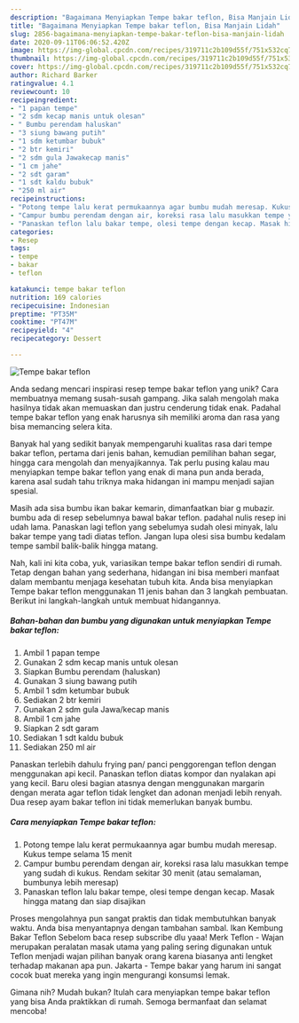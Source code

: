 ```yaml
---
description: "Bagaimana Menyiapkan Tempe bakar teflon, Bisa Manjain Lidah"
title: "Bagaimana Menyiapkan Tempe bakar teflon, Bisa Manjain Lidah"
slug: 2856-bagaimana-menyiapkan-tempe-bakar-teflon-bisa-manjain-lidah
date: 2020-09-11T06:06:52.420Z
image: https://img-global.cpcdn.com/recipes/319711c2b109d55f/751x532cq70/tempe-bakar-teflon-foto-resep-utama.jpg
thumbnail: https://img-global.cpcdn.com/recipes/319711c2b109d55f/751x532cq70/tempe-bakar-teflon-foto-resep-utama.jpg
cover: https://img-global.cpcdn.com/recipes/319711c2b109d55f/751x532cq70/tempe-bakar-teflon-foto-resep-utama.jpg
author: Richard Barker
ratingvalue: 4.1
reviewcount: 10
recipeingredient:
- "1 papan tempe"
- "2 sdm kecap manis untuk olesan"
- " Bumbu perendam haluskan"
- "3 siung bawang putih"
- "1 sdm ketumbar bubuk"
- "2 btr kemiri"
- "2 sdm gula Jawakecap manis"
- "1 cm jahe"
- "2 sdt garam"
- "1 sdt kaldu bubuk"
- "250 ml air"
recipeinstructions:
- "Potong tempe lalu kerat permukaannya agar bumbu mudah meresap. Kukus tempe selama 15 menit"
- "Campur bumbu perendam dengan air, koreksi rasa lalu masukkan tempe yang sudah di kukus. Rendam sekitar 30 menit (atau semalaman, bumbunya lebih meresap)"
- "Panaskan teflon lalu bakar tempe, olesi tempe dengan kecap. Masak hingga matang dan siap disajikan"
categories:
- Resep
tags:
- tempe
- bakar
- teflon

katakunci: tempe bakar teflon 
nutrition: 169 calories
recipecuisine: Indonesian
preptime: "PT35M"
cooktime: "PT47M"
recipeyield: "4"
recipecategory: Dessert

---
```



![Tempe bakar teflon](https://img-global.cpcdn.com/recipes/319711c2b109d55f/751x532cq70/tempe-bakar-teflon-foto-resep-utama.jpg)

Anda sedang mencari inspirasi resep tempe bakar teflon yang unik? Cara membuatnya memang susah-susah gampang. Jika salah mengolah maka hasilnya tidak akan memuaskan dan justru cenderung tidak enak. Padahal tempe bakar teflon yang enak harusnya sih memiliki aroma dan rasa yang bisa memancing selera kita.

Banyak hal yang sedikit banyak mempengaruhi kualitas rasa dari tempe bakar teflon, pertama dari jenis bahan, kemudian pemilihan bahan segar, hingga cara mengolah dan menyajikannya. Tak perlu pusing kalau mau menyiapkan tempe bakar teflon yang enak di mana pun anda berada, karena asal sudah tahu triknya maka hidangan ini mampu menjadi sajian spesial.

Masih ada sisa bumbu ikan bakar kemarin, dimanfaatkan biar g mubazir. bumbu ada di resep sebelumnya bawal bakar teflon. padahal nulis resep ini udah lama. Panaskan lagi teflon yang sebelumya sudah olesi minyak, lalu bakar tempe yang tadi diatas teflon. Jangan lupa olesi sisa bumbu kedalam tempe sambil balik-balik hingga matang.


Nah, kali ini kita coba, yuk, variasikan tempe bakar teflon sendiri di rumah. Tetap dengan bahan yang sederhana, hidangan ini bisa memberi manfaat dalam membantu menjaga kesehatan tubuh kita. Anda bisa menyiapkan Tempe bakar teflon menggunakan 11 jenis bahan dan 3 langkah pembuatan. Berikut ini langkah-langkah untuk membuat hidangannya.

<!--inarticleads1-->

##### Bahan-bahan dan bumbu yang digunakan untuk menyiapkan Tempe bakar teflon:

1. Ambil 1 papan tempe
1. Gunakan 2 sdm kecap manis untuk olesan
1. Siapkan  Bumbu perendam (haluskan)
1. Gunakan 3 siung bawang putih
1. Ambil 1 sdm ketumbar bubuk
1. Sediakan 2 btr kemiri
1. Gunakan 2 sdm gula Jawa/kecap manis
1. Ambil 1 cm jahe
1. Siapkan 2 sdt garam
1. Sediakan 1 sdt kaldu bubuk
1. Sediakan 250 ml air


Panaskan terlebih dahulu frying pan/ panci penggorengan teflon dengan menggunakan api kecil. Panaskan teflon diatas kompor dan nyalakan api yang kecil. Baru olesi bagian atasnya dengan menggunakan margarin dengan merata agar teflon tidak lengket dan adonan menjadi lebih renyah. Dua resep ayam bakar teflon ini tidak memerlukan banyak bumbu. 

<!--inarticleads2-->

##### Cara menyiapkan Tempe bakar teflon:

1. Potong tempe lalu kerat permukaannya agar bumbu mudah meresap. Kukus tempe selama 15 menit
1. Campur bumbu perendam dengan air, koreksi rasa lalu masukkan tempe yang sudah di kukus. Rendam sekitar 30 menit (atau semalaman, bumbunya lebih meresap)
1. Panaskan teflon lalu bakar tempe, olesi tempe dengan kecap. Masak hingga matang dan siap disajikan


Proses mengolahnya pun sangat praktis dan tidak membutuhkan banyak waktu. Anda bisa menyantapnya dengan tambahan sambal. Ikan Kembung Bakar Teflon Sebelom baca resep subscribe dlu yaaa! Merk Teflon - Wajan merupakan peralatan masak utama yang paling sering digunakan untuk Teflon menjadi wajan pilihan banyak orang karena biasanya anti lengket terhadap makanan apa pun. Jakarta - Tempe bakar yang harum ini sangat cocok buat mereka yang ingin mengurangi konsumsi lemak. 

Gimana nih? Mudah bukan? Itulah cara menyiapkan tempe bakar teflon yang bisa Anda praktikkan di rumah. Semoga bermanfaat dan selamat mencoba!
